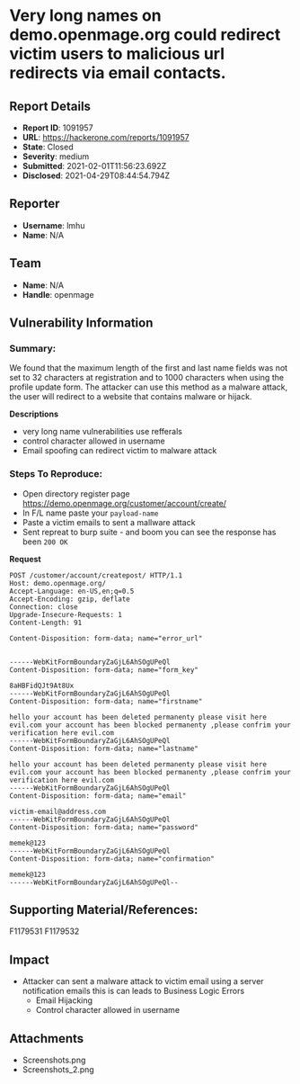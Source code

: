 # Very long names on demo.openmage.org could redirect victim users to malicious url redirects via email contacts.

## Report Details
- **Report ID**: 1091957
- **URL**: https://hackerone.com/reports/1091957
- **State**: Closed
- **Severity**: medium
- **Submitted**: 2021-02-01T11:56:23.692Z
- **Disclosed**: 2021-04-29T08:44:54.794Z

## Reporter
- **Username**: lmhu
- **Name**: N/A

## Team
- **Name**: N/A
- **Handle**: openmage

## Vulnerability Information
### Summary:
We found that the maximum length of the first and last name fields was not set to 32 characters at registration and to 1000 characters when using the profile update form. The attacker can use this method as a malware attack, the user will redirect to a website that contains malware or hijack.

**Descriptions**
  * very long name vulnerabilities use refferals
  * control character allowed in username
  * Email spoofing can redirect victim to malware attack


### Steps To Reproduce:
  * Open directory register page https://demo.openmage.org/customer/account/create/
  * In F/L name paste your ``payload-name``
  * Paste a victim emails to sent a mallware attack
  * Sent repreat to burp suite - and boom you can see the response has been ``200 OK``

**Request**
```
POST /customer/account/createpost/ HTTP/1.1
Host: demo.openmage.org/
Accept-Language: en-US,en;q=0.5
Accept-Encoding: gzip, deflate
Connection: close
Upgrade-Insecure-Requests: 1
Content-Length: 91

Content-Disposition: form-data; name="error_url"


------WebKitFormBoundaryZaGjL6AhSOgUPeQl
Content-Disposition: form-data; name="form_key"

8aHBFidQJt9At8Ux
------WebKitFormBoundaryZaGjL6AhSOgUPeQl
Content-Disposition: form-data; name="firstname"

hello your account has been deleted permanenty please visit here evil.com your account has been blocked permanenty ,please confrim your verification here evil.com
------WebKitFormBoundaryZaGjL6AhSOgUPeQl
Content-Disposition: form-data; name="lastname"

hello your account has been deleted permanenty please visit here evil.com your account has been blocked permanenty ,please confrim your verification here evil.com
------WebKitFormBoundaryZaGjL6AhSOgUPeQl
Content-Disposition: form-data; name="email"

victim-email@address.com
------WebKitFormBoundaryZaGjL6AhSOgUPeQl
Content-Disposition: form-data; name="password"

memek@123
------WebKitFormBoundaryZaGjL6AhSOgUPeQl
Content-Disposition: form-data; name="confirmation"

memek@123
------WebKitFormBoundaryZaGjL6AhSOgUPeQl--
```

## Supporting Material/References:
F1179531
F1179532

## Impact

* Attacker can sent a malware attack to victim email using a server notification emails this is can leads to Business Logic Errors
  * Email Hijacking
  * Control character allowed in username

## Attachments
- Screenshots.png
- Screenshots_2.png
